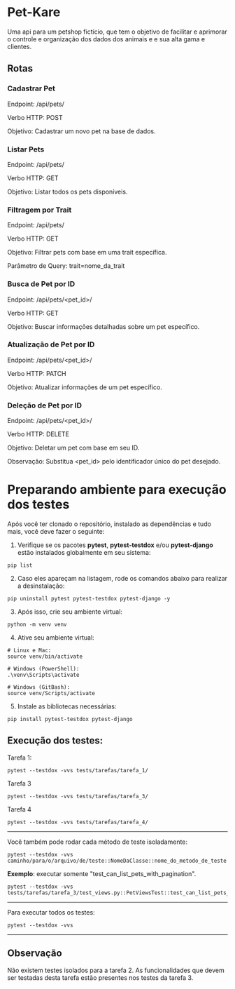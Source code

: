 # Pet-Kare

Uma api para um petshop fictício, que tem o objetivo de facilitar e aprimorar o controle e organização dos dados dos animais e e sua alta gama e clientes.

## Rotas

### Cadastrar Pet
Endpoint: /api/pets/

Verbo HTTP: POST

Objetivo: Cadastrar um novo pet na base de dados.

### Listar Pets
Endpoint: /api/pets/

Verbo HTTP: GET

Objetivo: Listar todos os pets disponíveis.

### Filtragem por Trait
Endpoint: /api/pets/

Verbo HTTP: GET

Objetivo: Filtrar pets com base em uma trait específica.

Parâmetro de Query: trait=nome_da_trait

### Busca de Pet por ID
Endpoint: /api/pets/<pet_id>/

Verbo HTTP: GET

Objetivo: Buscar informações detalhadas sobre um pet específico.

### Atualização de Pet por ID
Endpoint: /api/pets/<pet_id>/

Verbo HTTP: PATCH

Objetivo: Atualizar informações de um pet específico.

### Deleção de Pet por ID
Endpoint: /api/pets/<pet_id>/

Verbo HTTP: DELETE

Objetivo: Deletar um pet com base em seu ID.

Observação: Substitua <pet_id> pelo identificador único do pet desejado.

# Preparando ambiente para execução dos testes

Após você ter clonado o repositório, instalado as dependências e tudo mais, você deve fazer o seguinte:

1. Verifique se os pacotes **pytest**, **pytest-testdox** e/ou **pytest-django** estão instalados globalmente em seu sistema:
```shell
pip list
```

2. Caso eles apareçam na listagem, rode os comandos abaixo para realizar a desinstalação:

```shell
pip uninstall pytest pytest-testdox pytest-django -y
```
3. Após isso, crie seu ambiente virtual:
```shell
python -m venv venv
```

4. Ative seu ambiente virtual:

```shell
# Linux e Mac:
source venv/bin/activate

# Windows (PowerShell):
.\venv\Scripts\activate

# Windows (GitBash):
source venv/Scripts/activate
```

5. Instale as bibliotecas necessárias:

```shell
pip install pytest-testdox pytest-django
```

## Execução dos testes:

Tarefa 1:


```shell
pytest --testdox -vvs tests/tarefas/tarefa_1/
```

Tarefa 3

```shell
pytest --testdox -vvs tests/tarefas/tarefa_3/
```

Tarefa 4

```shell
pytest --testdox -vvs tests/tarefas/tarefa_4/
```

<hr>

Você também pode rodar cada método de teste isoladamente:

```shell
pytest --testdox -vvs caminho/para/o/arquivo/de/teste::NomeDaClasse::nome_do_metodo_de_teste
```

**Exemplo**: executar somente "test_can_list_pets_with_pagination".

```shell
pytest --testdox -vvs tests/tarefas/tarefa_3/test_views.py::PetViewsTest::test_can_list_pets_with_pagination
```
--- 

Para executar todos os testes:
```shell
pytest --testdox -vvs
```
--- 
## Observação
Não existem testes isolados para a tarefa 2. As funcionalidades que devem ser testadas desta tarefa estão presentes nos testes da tarefa 3.
